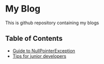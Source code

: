 # My Blog
This is github repository containing my blogs

## Table of Contents

- [Guide to NullPointerException](blogs/guide-to-npe.md)
- [Tips for junior developers](blogs/surviving-as-developer.md)

